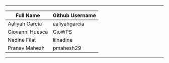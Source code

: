 -------------------------------------
|  Full Name      | Github Username |
|-----------------|-----------------|
|Aaliyah Garcia   |   aaliyahgarcia |
|Giovanni Huesca  |   GioWPS        |
|Nadine Filat     |   lilnadine     |
|Pranav Mahesh    |   pmahesh29     |
-------------------------------------


